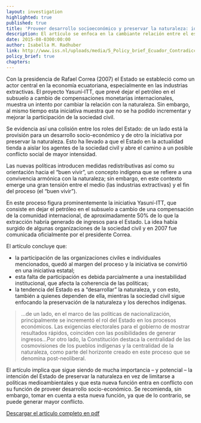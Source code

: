 ```yaml
---
layout: investigation
highlighted: true
published: true
title: 'Proveer desarrollo socioeconómico y preservar la naturaleza: identificando las contradicciones en el rol del Estado ecuatoriano'
description: El artículo se enfoca en la cambiante relación entre el estado ecuatoriano y la sociedad civil, examinando la nueva Constitución y el Proyecto Yasuní-ITT.
date: 2015-08-0300:00:00
author: Isabella M. Radhuber
link: http://www.iss.nl/uploads/media/5_Policy_brief_Ecuador_Contradicciones_del_rol_de_estado_ecuatoriano_09.pdf
policy_brief: true
chapters:
---
```

Con la presidencia de Rafael Correa (2007) el Estado se estableció como un actor central en la economía ecuatoriana, especialmente en las industrias extractivas. El proyecto Yasuní-ITT, que prevé dejar el petróleo en el subsuelo a cambio de compensaciones monetarias internacionales, muestra un intento por cambiar la relación con la naturaleza. Sin embargo, al mismo tiempo esta iniciativa muestra que no se ha podido incrementar y mejorar la participación de la sociedad civil.

Se evidencia así una colisión entre los roles del Estado: de un lado está la provisión para un desarrollo socio-económico y de otro la iniciativa por preservar la naturaleza. Esto ha llevado a que el Estado en la actualidad tienda a aislar los agentes de la sociedad civil y abre el camino a un posible conflicto social de mayor intensidad.

Las nuevas políticas introducen medidas redistributivas así como su orientación hacia el “buen vivir”, un concepto indígena que se refiere a una convivencia armónica con la naturaleza; sin embargo, en este contexto emerge una gran tensión entre el medio (las industrias extractivas) y el fin del proceso (el “buen vivir”).

En este proceso figura prominentemente la iniciativa Yasuní-ITT, que consiste en dejar el petróleo en el subsuelo a cambio de una compensación de la comunidad internacional, de aproximadamente 50% de lo que la extracción habría generado de ingresos para el Estado. La idea habia surgido de algunas organizaciones de la sociedad civil y en 2007 fue comunicada oficialmente por el presidente Correa.

El artículo concluye que:

* la participación de las organizaciones civiles e individuales mencionados, quedó al margen del proceso y la iniciativa se convirtió en una iniciativa estatal;
* esta falta de participación es debida parcialmente a una inestabilidad institucional, que afecta la coherencia de las políticas;
* la tendencia del Estado es a “desarrollar” la naturaleza, y con esto, también a quienes dependen de ella, mientras la sociedad civil sigue enfocando la preservación de la naturaleza y los derechos indígenas.

<blockquote>
...de un lado, en el marco de las políticas de nacionalización, principalmente se incrementó el rol del Estado en los procesos económicos. Las exigencias electorales para el gobierno de mostrar resultados rápidos, coinciden con las posibilidades de generar ingresos...Por otro lado, la Constitución destaca la centralidad de las cosmovisiones de los pueblos indígenas y la centralidad de la naturaleza, como parte del horizonte
creado en este proceso que se denomina post-neoliberal.
</blockquote>

El artículo implica que sigue siendo de mucha importancia – y potencial – la intención del Estado de preservar la naturaleza en vez de limitarse a políticas medioambientales y que esta nueva función entra en conflicto con su función de proveer desarrollo socio-económico. Se recomienda, sin embargo, tomar en cuenta a esta nueva función, ya que de lo contrario, se puede generar mayor conflicto.

[Descargar el articulo completo en pdf](http://www.iss.nl/uploads/media/5_Policy_brief_Ecuador_Contradicciones_del_rol_de_estado_ecuatoriano_09.pdf)